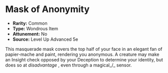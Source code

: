 # Mask of Anonymity

- **Rarity:** Common
- **Type:** Wondrous Item
- **Attunement:** No
- **Source:** Level Up Advanced 5e

This masquerade mask covers the top half of your face in an elegant fan of papier-mache and paint, rendering you anonymous. A creature may make an Insight check opposed by your Deception to determine your identity, but does so at _disadvantage_ , even through a magical_/_ sensor.
